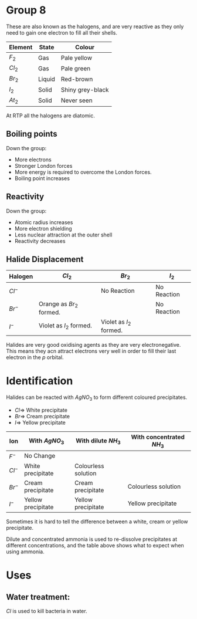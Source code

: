 # Group 8

These are also known as the halogens, and are very reactive as they only need to gain one
electron to fill all their shells.

| Element | State  | Colour           |
|---------|--------|------------------|
| $F_2$   | Gas    | Pale yellow      |
| $Cl_2$  | Gas    | Pale green       |
| $Br_2$  | Liquid | Red-brown        |
| $I_2$   | Solid  | Shiny grey-black |
| $At_2$  | Solid  | Never seen       |

At RTP all the halogens are diatomic.

## Boiling points

Down the group:

- More electrons
- Stronger London forces
- More energy is required to overcome the London forces.
- Boiling point increases


## Reactivity

Down the group:

- Atomic radius increases
- More electron shielding
- Less nuclear attraction at the outer shell
- Reactivity decreases

## Halide Displacement

| Halogen | $Cl_2$                   | $Br_2$                  | $I_2$       |
|---------|--------------------------|-------------------------|-------------|
| $Cl^-$  |                          | No Reaction             | No Reaction |
| $Br^-$  | Orange as $Br_2$ formed. |                         | No Reaction |
| $I^-$   | Violet as $I_2$ formed.  | Violet as $I_2$ formed. |             |

Halides are very good oxidising agents as they are very electronegative. This means they acn attract electrons
very well in order to fill their last electron in the $p$ orbital.

# Identification

Halides can be reacted with $AgNO_3$ to form different coloured precipitates.

- $Cl \Rightarrow$ White precipitate
- $Br \Rightarrow$ Cream precipitate
- $I \Rightarrow$ Yellow precipitate

| Ion    | With $AgNO_3$      | With dilute $NH_3$  | With concentrated $NH_3$ |
|--------|--------------------|---------------------|--------------------------|
| $F^-$  | No Change          |                     |                          |
| $Cl^-$ | White precipitate  | Colourless solution |                          |
| $Br^-$ | Cream precipitate  | Cream precipitate   | Colourless solution      |
| $I^-$  | Yellow precipitate | Yellow precipitate  | Yellow precipitate       |

Sometimes it is hard to tell the difference between a white, cream or yellow precipitate.

Dilute and concentrated ammonia is used to re-dissolve precipitates at different concentrations,
and the table above shows what to expect when using ammonia.

# Uses

## Water treatment:

$Cl$ is used to kill bacteria in water.